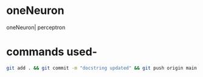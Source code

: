 # oneNeuron
oneNeuron| perceptron


# commands used-

```bash
git add . && git commit -m "docstring updated" && git push origin main
```